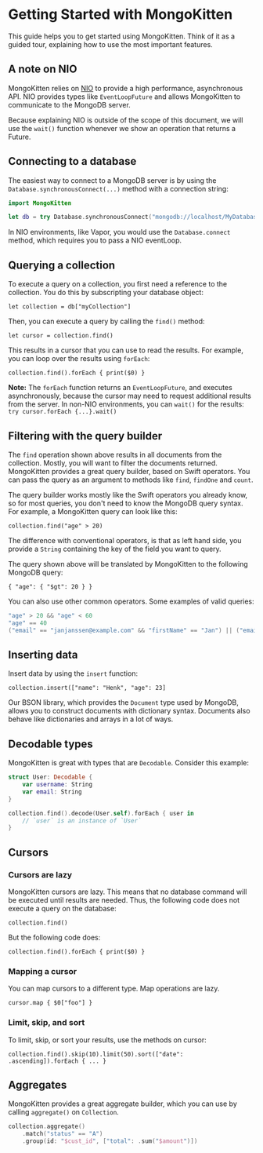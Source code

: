 # Getting Started with MongoKitten

This guide helps you to get started using MongoKitten. Think of it as a guided tour, explaining how to use the most important features.

## A note on NIO

MongoKitten relies on [NIO](https://github.com/apple/swift-nio) to provide a high performance, asynchronous API. NIO provides types like `EventLoopFuture` and allows MongoKitten to communicate to the MongoDB server.

Because explaining NIO is outside of the scope of this document, we will use the `wait()` function whenever we show an operation that returns a Future.

## Connecting to a database

The easiest way to connect to a MongoDB server is by using the `Database.synchronousConnect(...)` method with a connection string:

```swift
import MongoKitten

let db = try Database.synchronousConnect("mongodb://localhost/MyDatabase")
```

In NIO environments, like Vapor, you would use the `Database.connect` method, which requires you to pass a NIO eventLoop.

## Querying a collection

To execute a query on a collection, you first need a reference to the collection. You do this by subscripting your database object:

`let collection = db["myCollection"]`

Then, you can execute a query by calling the `find()` method:

`let cursor = collection.find()`

This results in a cursor that you can use to read the results. For example, you can loop over the results using `forEach`:

`collection.find().forEach { print($0) }`

**Note:** The `forEach` function returns an `EventLoopFuture`, and executes asynchronously, because the cursor may need to request additional results from the server. In non-NIO environments, you can `wait()` for the results: `try cursor.forEach {...}.wait()`

## Filtering with the query builder

The `find` operation shown above results in all documents from the collection. Mostly, you will want to filter the documents returned. MongoKitten provides a great query builder, based on Swift operators. You can pass the query as an argument to methods like `find`, `findOne` and `count`.

The query builder works mostly like the Swift operators you already know, so for most queries, you don't need to know the MongoDB query syntax. For example, a MongoKitten query can look like this:

`collection.find("age" > 20)`

The difference with conventional operators, is that as left hand side, you provide a `String` containing the key of the field you want to query.

The query shown above will be translated by MongoKitten to the following MongoDB query:

`{ "age": { "$gt": 20 } }`

You can also use other common operators. Some examples of valid queries:

```swift
"age" > 20 && "age" < 60
"age" == 40
("email" == "janjanssen@example.com" && "firstName" == "Jan") || ("email" == "harriejanssen@example.com" && "firstName" == "Harrie")
```

## Inserting data

Insert data by using the `insert` function:

`collection.insert(["name": "Henk", "age": 23]`

Our BSON library, which provides the `Document` type used by MongoDB, allows you to construct documents with dictionary syntax. Documents also behave like dictionaries and arrays in a lot of ways.

## Decodable types

MongoKitten is great with types that are `Decodable`. Consider this example:

```swift
struct User: Decodable {
    var username: String
    var email: String
}

collection.find().decode(User.self).forEach { user in
    // `user` is an instance of `User`
}
```

## Cursors

### Cursors are lazy

MongoKitten cursors are lazy. This means that no database command will be executed until results are needed. Thus, the following code does not execute a query on the database:

`collection.find()`

But the following code does:

`collection.find().forEach { print($0) }`

### Mapping a cursor

You can map cursors to a different type. Map operations are lazy.

`cursor.map { $0["foo"] }`

### Limit, skip, and sort

To limit, skip, or sort your results, use the methods on cursor:

`collection.find().skip(10).limit(50).sort(["date": .ascending]).forEach { ... }`

## Aggregates

MongoKitten provides a great aggregate builder, which you can use by calling `aggregate()` on `Collection`.

```swift
collection.aggregate()
    .match("status" == "A")
    .group(id: "$cust_id", ["total": .sum("$amount")])
```
